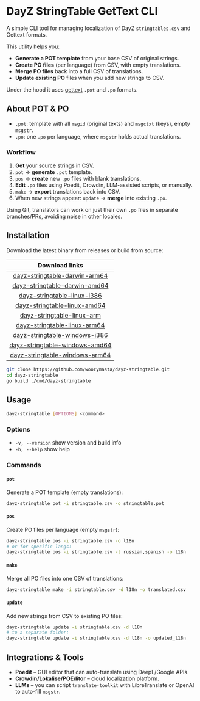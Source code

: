 # DayZ StringTable GetText CLI

A simple CLI tool for managing localization of DayZ `stringtables.csv`
and Gettext formats.

This utility helps you:

* **Generate a POT template** from your base CSV of original strings.
* **Create PO files** (per language) from CSV, with empty translations.
* **Merge PO files** back into a full CSV of translations.
* **Update existing PO** files when you add new strings to CSV.

Under the hood it uses [gettext] `.pot` and `.po` formats.

## About POT & PO

* `.pot`: template with all `msgid` (original texts) and `msgctxt` (keys),
  empty `msgstr`.
* `.po`: one `.po` per language, where `msgstr` holds actual translations.

### Workflow

1. **Get** your source strings in CSV.
2. `pot` &rarr; **generate** `.pot` template.
3. `pos` &rarr; **create** new `.po` files with blank translations.
4. **Edit** `.po` files using Poedit, Crowdin, LLM-assisted scripts,
  or manually.
5. `make` &rarr; **export** translations back into CSV.
6. When new strings appear: `update` &rarr; **merge** into existing `.po`.

Using Git, translators can work on just their own `.po` files in separate
branches/PRs, avoiding noise in other locales.

## Installation

Download the latest binary from releases or build from source:

|         **Download links**         |
| :--------------------------------: |
| [dayz-stringtable-darwin-arm64][]  |
| [dayz-stringtable-darwin-amd64][]  |
|  [dayz-stringtable-linux-i386][]   |
|  [dayz-stringtable-linux-amd64][]  |
|   [dayz-stringtable-linux-arm][]   |
|  [dayz-stringtable-linux-arm64][]  |
| [dayz-stringtable-windows-i386][]  |
| [dayz-stringtable-windows-amd64][] |
| [dayz-stringtable-windows-arm64][] |

```bash
git clone https://github.com/woozymasta/dayz-stringtable.git
cd dayz-stringtable
go build ./cmd/dayz-stringtable
```

## Usage

```bash
dayz-stringtable [OPTIONS] <command>
```

### Options

* `-v, --version` show version and build info
* `-h, --help` show help

### Commands

#### `pot`

Generate a POT template (empty translations):

```bash
dayz-stringtable pot -i stringtable.csv -o stringtable.pot
```

#### `pos`

Create PO files per language (empty `msgstr`):

```bash
dayz-stringtable pos -i stringtable.csv -o l18n
# or for specific langs:
dayz-stringtable pos -i stringtable.csv -l russian,spanish -o l18n
```

#### `make`

Merge all PO files into one CSV of translations:

```bash
dayz-stringtable make -i stringtable.csv -d l18n -o translated.csv
```

#### `update`

Add new strings from CSV to existing PO files:

```bash
dayz-stringtable update -i stringtable.csv -d l18n
# to a separate folder:
dayz-stringtable update -i stringtable.csv -d l18n -o updated_l18n
```

## Integrations & Tools

* **Poedit** – GUI editor that can auto-translate using DeepL/Google APIs.
* **Crowdin/Lokalise/POEditor** – cloud localization platform.
* **LLMs** – you can script `translate-toolkit` with LibreTranslate or
  OpenAI to auto-fill `msgstr`.

<!-- Links -->
[dayz-stringtable-darwin-arm64]: https://github.com/WoozyMasta/dayz-stringtable/releases/latest/download/dayz-stringtable-darwin-arm64 "MacOS arm64 file"
[dayz-stringtable-darwin-amd64]: https://github.com/WoozyMasta/dayz-stringtable/releases/latest/download/dayz-stringtable-darwin-amd64 "MacOS amd64 file"
[dayz-stringtable-linux-i386]: https://github.com/WoozyMasta/dayz-stringtable/releases/latest/download/dayz-stringtable-linux-386 "Linux i386 file"
[dayz-stringtable-linux-amd64]: https://github.com/WoozyMasta/dayz-stringtable/releases/latest/download/dayz-stringtable-linux-amd64 "Linux amd64 file"
[dayz-stringtable-linux-arm]: https://github.com/WoozyMasta/dayz-stringtable/releases/latest/download/dayz-stringtable-linux-arm "Linux arm file"
[dayz-stringtable-linux-arm64]: https://github.com/WoozyMasta/dayz-stringtable/releases/latest/download/dayz-stringtable-linux-arm64 "Linux arm64 file"
[dayz-stringtable-windows-i386]: https://github.com/WoozyMasta/dayz-stringtable/releases/latest/download/dayz-stringtable-windows-386.exe "Windows i386 file"
[dayz-stringtable-windows-amd64]: https://github.com/WoozyMasta/dayz-stringtable/releases/latest/download/dayz-stringtable-windows-amd64.exe "Windows amd64 file"
[dayz-stringtable-windows-arm64]: https://github.com/WoozyMasta/dayz-stringtable/releases/latest/download/dayz-stringtable-windows-arm64.exe "Windows arm64 file"
[gettext]: https://www.gnu.org/software/gettext/
